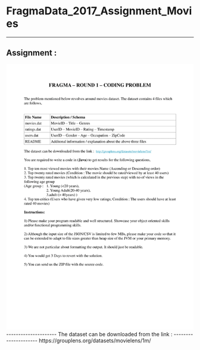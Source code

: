 # FragmaData_2017_Assignment_Movies

---------------------
Assignment : 
---------------------
<img src="images/fd1.png" width="1000" >
---------------------
The dataset can be downloaded from the link :
---------------------
https://grouplens.org/datasets/movielens/1m/




